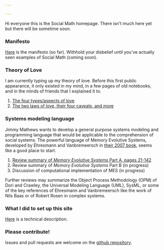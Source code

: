 ```yaml
---

---
```


Hi everyone this is the Social Math homepage.  There isn't much here
yet but there will be sometime soon.

### Manifesto

[Here](/manifesto/) is the manifesto (so far).  Withhold your
disbelief until you've actually seen examples of Social Math (coming
soon).

### Theory of Love

I am currently typing up my theory of love.  Before this first public
appearance, it only existed in my mind, in a few pages of old
notebooks, and in the minds of friends that I explained it to.

1. [The four types/aspects of love](/love/four_types/)
2. [The two laws of love, their four caveats, and more](/love/two_laws/)

### Systems modeling language

Jimmy Mathews wants to develop a general purpose systems modeling
and programming language that would be applicable to the comprehension
of social systems. The powerful language of Memory Evolutive Systems, 
developed by Ehresmann and Vanbremeersch in [their 2007 book](https://books.google.com/books/about/Memory_Evolutive_Systems_Hierarchy_Emerg.html?id=OqcYQbY79GMC),
seems like a good place to start.

1. [Review summary of *Memory Evolutive Systems* Part A, pages 21-142](mes/ReviewSummary_EhresmannVanbremeersch_MES_PartA.html)
2. Review summary of *Memory Evolutive Systems* Part B (in progress)
3. Discussion of computational implementation of MES (in progress)

Further reviews may summarize the Object Process Methodology (OPM)
of Dori and Crawley, the Universal Modeling Language (UML), SysML,
or some of the key references of Ehresmann and Vanbremeersch like
the work of Nils Baas or of Robert Rosen in complex systems.

### What I did to set up this site

[Here](/technical/) is a technical description.

### Please contribute!

Issues and pull requests are welcome on the [github repository]({{site.github.repository_url}}).
